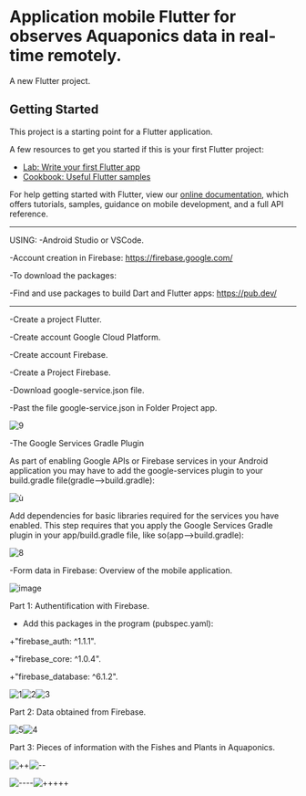 # Application mobile Flutter for observes Aquaponics data in real-time remotely.

A new Flutter project.

## Getting Started

This project is a starting point for a Flutter application.

A few resources to get you started if this is your first Flutter project:

- [Lab: Write your first Flutter app](https://flutter.dev/docs/get-started/codelab)
- [Cookbook: Useful Flutter samples](https://flutter.dev/docs/cookbook)

For help getting started with Flutter, view our
[online documentation](https://flutter.dev/docs), which offers tutorials,
samples, guidance on mobile development, and a full API reference.
*************

USING:
-Android Studio or VSCode.

-Account creation in Firebase: https://firebase.google.com/

-To download the packages:

-Find and use packages to build Dart and Flutter apps: https://pub.dev/

*************
-Create a project Flutter.

-Create account Google Cloud Platform.

-Create account Firebase.

-Create a Project Firebase.

-Download google-service.json file.

-Past the file google-service.json in Folder Project app.

![9](https://user-images.githubusercontent.com/60444937/123498432-d9bc5880-d627-11eb-89d6-c0ab044d5e97.PNG)

-The Google Services Gradle Plugin

As part of enabling Google APIs or Firebase services in your Android application you may have to add the google-services plugin to your build.gradle file(gradle-->build.gradle):

![ù](https://user-images.githubusercontent.com/60444937/123498639-2d7b7180-d629-11eb-8b55-f3a78c2b2269.PNG)

Add dependencies for basic libraries required for the services you have enabled. This step requires that you apply the Google Services Gradle plugin in your app/build.gradle file, like so(app-->build.gradle):

![8](https://user-images.githubusercontent.com/60444937/123498801-f22d7280-d629-11eb-9bc4-8bbdf46d1a4d.PNG)

-Form data  in Firebase:
Overview of the mobile application.

![image](https://user-images.githubusercontent.com/60444937/124836344-be801000-df7a-11eb-999e-bfac4e70446a.png)

Part 1: Authentification with Firebase.

- Add this packages in the program (pubspec.yaml):

 +"firebase_auth: ^1.1.1".
 
 +"firebase_core: ^1.0.4".
 
 +"firebase_database: ^6.1.2".
 
![1](https://user-images.githubusercontent.com/60444937/123497305-a3310e80-d624-11eb-8bb9-212f6261be2f.PNG)![2](https://user-images.githubusercontent.com/60444937/123497382-23577400-d625-11eb-9976-f9ae6fae8de8.PNG)![3](https://user-images.githubusercontent.com/60444937/123497444-7af5df80-d625-11eb-9c7b-703ea778afe9.PNG)

Part 2: Data obtained from Firebase.

![5](https://user-images.githubusercontent.com/60444937/123497614-6bc36180-d626-11eb-8d06-141823fe121e.PNG)![4](https://user-images.githubusercontent.com/60444937/123497619-6e25bb80-d626-11eb-8e94-bd40544f6de3.PNG)

Part 3: Pieces of information with the Fishes and Plants in Aquaponics.

![++](https://user-images.githubusercontent.com/60444937/123563961-62193580-d7af-11eb-88ab-ccfb1871822b.PNG)![--](https://user-images.githubusercontent.com/60444937/123563970-69d8da00-d7af-11eb-9af4-8fe8cd7c2671.PNG)

![----](https://user-images.githubusercontent.com/60444937/123563981-70ffe800-d7af-11eb-92f9-143a94aeb4ce.PNG)![+++++](https://user-images.githubusercontent.com/60444937/123563987-778e5f80-d7af-11eb-9fba-b898ee932715.PNG)
